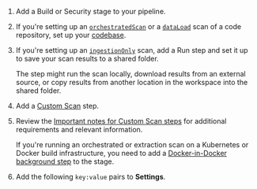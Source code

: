 1. Add a Build or Security stage to your pipeline.

1. If you're setting up an [`orchestratedScan`](/docs/security-testing-orchestration/orchestrate-and-ingest/run-an-orchestrated-scan-in-sto) or a [`dataLoad`](/docs/security-testing-orchestration/orchestrate-and-ingest/sto-workflows-overview/#extraction-scans-in-sto) scan of a code repository, set up your [codebase](/docs/continuous-integration/use-ci/codebase-configuration/create-and-configure-a-codebase/).

1. If you're setting up an [`ingestionOnly`](/docs/security-testing-orchestration/orchestrate-and-ingest/run-an-orchestrated-scan-in-sto/) scan, add a Run step and set it up to save your scan results to a shared folder. 

   The step might run the scan locally, download results from an external source, or copy results from another location in the workspace into the shared folder.

2. Add a [Custom Scan](/docs/security-testing-orchestration/sto-techref-category/custom-scan-reference) step.

3. Review the [Important notes for Custom Scan steps](/docs/security-testing-orchestration/sto-techref-category/custom-scan-reference#important-notes-for-custom-scan-steps) for additional requirements and relevant information.

   If you're running an orchestrated or extraction scan on a Kubernetes or Docker build infrastructure, you need to add a [Docker-in-Docker background step](/docs/security-testing-orchestration/sto-techref-category/security-step-settings-reference#docker-in-docker-requirements-for-sto) to the stage. 

4. Add the following `key:value` pairs to **Settings**.